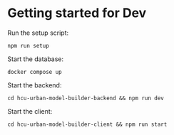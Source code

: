 # Getting started for Dev

Run the setup script:
```
npm run setup
```

Start the database:
```
docker compose up
```

Start the backend:
```
cd hcu-urban-model-builder-backend && npm run dev
```

Start the client:
```
cd hcu-urban-model-builder-client && npm run start
```
